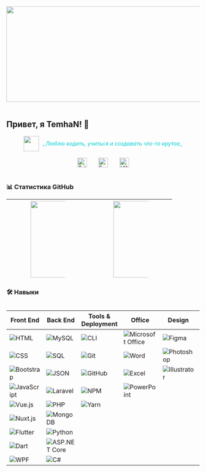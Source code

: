 <div align="center">
  <img src="https://i.imgur.com/3KDnp47.gif" width="600" height="250" style="max-width: 100%; object-fit: cover;" />
</div>

<br>

## Привет, я TemhaN! 👋

<div style="display: flex; align-items: center; justify-content: center; gap: 10px;">
  <img src="https://raw.githubusercontent.com/innng/innng/master/assets/kyubey.gif" height="40" />
  <span style="color: #00CED1; font-style: italic;">_Люблю кодить, учиться и создавать что-то крутое_</span>
</div>

<br>
<div align="center" style="display: flex; flex-direction: row; align-items: center; justify-content: center; gap: 30px; max-width: 100%; width: fit-content; margin: 0 auto;">
  <a href="https://t.me/TemhaN_UwU"><img src="https://img.shields.io/badge/Telegram-2CA5E0?style=flat&logo=telegram&logoColor=white" alt="Telegram" style="height: 25px;" /></a>
  <a href="mailto:temhan2005s@gmail.com"><img src="https://img.shields.io/badge/Email-D14836?style=flat&logo=gmail&logoColor=white" alt="Email" style="height: 25px;" /></a>
  <a href="https://vk.com/temhan"><img src="https://img.shields.io/badge/VK-4680C2?style=flat&logo=vk&logoColor=white" alt="VK" style="height: 25px;" /></a>
</div>

<br>

### 📊 Статистика GitHub

| <img src="https://github-readme-stats.vercel.app/api?username=TemhaN&show_icons=true&theme=dracula" style="max-width: 45%; height: 200px; object-fit: cover;" /> | <img src="https://github-readme-stats.vercel.app/api/top-langs/?username=TemhaN&layout=compact&theme=dracula" style="max-width: 45%; height: 200px; object-fit: cover;" /> |
| ------------- | ------------- |

### 🛠 Навыки

<div align="center" style="display: flex; flex-direction: row; justify-content: space-around; gap: 20px; max-width: 100%; overflow-x: auto;">

| **Front End** | **Back End** | **Tools & Deployment** | **Office** | **Design** | **3D** |
|---------------|--------------|------------------------|------------|------------|--------|
| ![HTML](https://img.shields.io/badge/HTML-E34F26?style=flat&logo=html5&logoColor=white) | ![MySQL](https://img.shields.io/badge/MySQL-4479A1?style=flat&logo=mysql&logoColor=white) | ![CLI](https://img.shields.io/badge/CLI-000000?style=flat&logo=powershell&logoColor=white) | ![Microsoft Office](https://img.shields.io/badge/MS%20Office-FFFFFF?style=flat&logo=microsoft&logoColor=D83B01) | ![Figma](https://img.shields.io/badge/Figma-F24E1E?style=flat&logo=figma&logoColor=white) | ![Blender](https://img.shields.io/badge/Blender-F5792A?style=flat&logo=blender&logoColor=white) |
| ![CSS](https://img.shields.io/badge/CSS-1572B6?style=flat&logo=css3&logoColor=white) | ![SQL](https://img.shields.io/badge/SQL-4479A1?style=flat&logo=postgresql&logoColor=white) | ![Git](https://img.shields.io/badge/Git-F05032?style=flat&logo=git&logoColor=white) | ![Word](https://img.shields.io/badge/Word-2B579A?style=flat&logo=microsoft-word&logoColor=white) | ![Photoshop](https://img.shields.io/badge/Photoshop-31A8FF?style=flat&logo=adobe-photoshop&logoColor=white) | ![Cinema4D](https://img.shields.io/badge/Cinema4D-011F4B?style=flat&logo=cinema-4d&logoColor=white) |
| ![Bootstrap](https://img.shields.io/badge/Bootstrap-7952B3?style=flat&logo=bootstrap&logoColor=white) | ![JSON](https://img.shields.io/badge/JSON-000000?style=flat&logo=json&logoColor=white) | ![GitHub](https://img.shields.io/badge/GitHub-181717?style=flat&logo=github&logoColor=white) | ![Excel](https://img.shields.io/badge/Excel-217346?style=flat&logo=microsoft-excel&logoColor=white) | ![Illustrator](https://img.shields.io/badge/Illustrator-FF9A00?style=flat&logo=adobe-illustrator&logoColor=white) | |
| ![JavaScript](https://img.shields.io/badge/JavaScript-F7DF1E?style=flat&logo=javascript&logoColor=black) | ![Laravel](https://img.shields.io/badge/Laravel-FF2D20?style=flat&logo=laravel&logoColor=white) | ![NPM](https://img.shields.io/badge/NPM-CB3837?style=flat&logo=npm&logoColor=white) | ![PowerPoint](https://img.shields.io/badge/PowerPoint-B7472A?style=flat&logo=microsoft-powerpoint&logoColor=white) | | |
| ![Vue.js](https://img.shields.io/badge/Vue.js-4FC08D?style=flat&logo=vue.js&logoColor=white) | ![PHP](https://img.shields.io/badge/PHP-777BB4?style=flat&logo=php&logoColor=white) | ![Yarn](https://img.shields.io/badge/Yarn-2C8EBB?style=flat&logo=yarn&logoColor=white) | | | |
| ![Nuxt.js](https://img.shields.io/badge/Nuxt.js-00DC82?style=flat&logo=nuxt.js&logoColor=white) | ![MongoDB](https://img.shields.io/badge/MongoDB-47A248?style=flat&logo=mongodb&logoColor=white) | | | | |
| ![Flutter](https://img.shields.io/badge/Flutter-02569B?style=flat&logo=flutter&logoColor=white) | ![Python](https://img.shields.io/badge/Python-3776AB?style=flat&logo=python&logoColor=white) | | | | |
| ![Dart](https://img.shields.io/badge/Dart-0175C2?style=flat&logo=dart&logoColor=white) | ![ASP.NET Core](https://img.shields.io/badge/ASP.NET%20Core-512BD4?style=flat&logo=dotnet&logoColor=white) | | | | |
| ![WPF](https://img.shields.io/badge/WPF-512BD4?style=flat&logo=dotnet&logoColor=white) | ![C#](https://img.shields.io/badge/C%23-239120?style=flat&logo=c-sharp&logoColor=white) | | | | |

</div>

